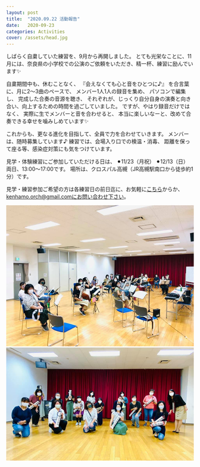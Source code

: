```yaml
---
layout: post
title:  "2020.09.22 活動報告"
date:   2020-09-23 
categories: Activities
cover: /assets/head.jpg
---
```


しばらく自粛していた練習を、9月から再開しました。
とても光栄なことに、11月には、奈良県の小学校での公演のご依頼をいただき、精一杯、練習に励んでいます✨

自粛期間中も、休むことなく、
『会えなくても心と音をひとつに♪』
を合言葉に、月に2〜3曲のペースで、
メンバー1人1人の録音を集め、
パソコンで編集し、
完成した合奏の音源を聴き、
それぞれが、じっくり自分自身の演奏と向き合い、向上するための時間を過ごしていました。
ですが、やはり録音だけではなく、
実際に生でメンバーと音を合わせると、
本当に楽しいなーと、改めて合奏できる幸せを噛みしめています✨ 

これからも、更なる進化を目指して、全員で力を合わせていきます。
メンバーは、随時募集しています♪
練習では、会場入り口での検温・消毒、
距離を保って座る等、感染症対策にも気をつけています。 


見学・体験練習にご参加していただける日は、 
⚫︎11/23（月祝） 
⚫︎12/13（日） 
両日、13:00〜17:00です。 
場所は、クロスパル高槻（JR高槻駅南口から徒歩約1分）です。 

見学・練習参加ご希望の方は各練習日の前日迄に、お気軽に[こちら](https://docs.google.com/forms/d/e/1FAIpQLSeOdIlDB3uChvhrr9F543WjyJz2orR1FHCYdYVnwKcQU6wVcg/viewform)からか、kenhamo.orch@gmail.comにお問い合わせ下さい。
  
  
<img border="0" src="/assets/20200923-1.jpg">  
<img border="0" src="/assets/20200923-2.jpg">  

